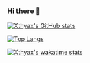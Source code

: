 ### Hi there 👋

<!--
**xthyax/xthyax** is a ✨ _special_ ✨ repository because its `README.md` (this file) appears on your GitHub profile.

Here are some ideas to get you started:

- 🔭 I’m currently working on ...
- 🌱 I’m currently learning ...
- 👯 I’m looking to collaborate on ...
- 🤔 I’m looking for help with ...
- 💬 Ask me about ...
- 📫 How to reach me: ...
- 😄 Pronouns: ...
- ⚡ Fun fact: ...
-->
[![Xthyax's GitHub stats](https://github-readme-stats.vercel.app/api?username=xthyax&show_icons=true&theme=dark)](https://github.com/anuraghazra/github-readme-stats)

[![Top Langs](https://github-readme-stats.vercel.app/api/top-langs/?username=xthyax&layout=compact&theme=dark)](https://github.com/anuraghazra/github-readme-stats)

[![Xthyax's wakatime stats](https://github-readme-stats.vercel.app/api/wakatime?username=xthyax&v2)](https://github.com/anuraghazra/github-readme-stats)


